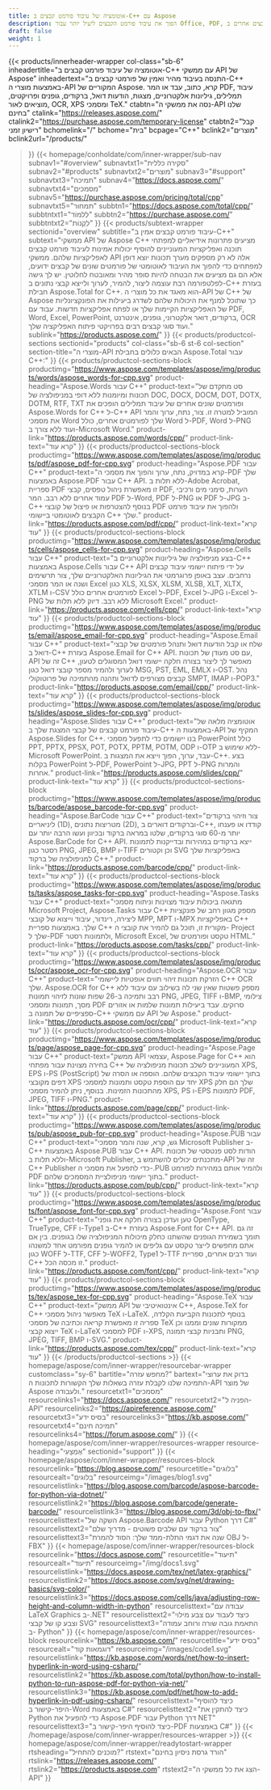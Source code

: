 ```yaml
---
title: אוטומציה של עיבוד פורמט קבצים ב-C++ עם Aspose
description: הפוך את עיבוד פורמט הקבצים ליעיל יותר עבור Office, PDF, תמונות וסוגי קבצים אחרים ב-CPP על ידי פיתוח אפליקציות עשירות בתכונות באמצעות ממשקי API מקוריים של Aspose.
draft: false
weight: 1
---
```

{{< products/innerheader-wrapper col-class="sb-6"
  inheadertitle="אוטומציה של עיבוד פורמט קבצים ב-C++ עם ממשקי API של Aspose"
  inheadertext="התנסה בעיבוד מהיר ואמין של פורמטי קבצים ב-C++ באמצעות מוצרי ה-API המקוריים של Aspose. קרא, כתוב, עבד או המר PDF, עיבוד תמלילים, גיליונות אלקטרוניים, מצגות, הודעות דואל, ברקודים, גופנים ופרויקטים, מוציאים לאור, OCR, XPS ומסמכי TeX."
  ctabtn="נסה את ממשקי ה-API שלנו בחינם"
  ctalink="https://releases.aspose.com/"
  ctalink2="https://purchase.aspose.com/temporary-license"
  ctabtn2="קבל רישיון זמני"
  bchomelink="/"
  bchome="בית"
  bcpage="C++"
  bclink2="מוצרים"
  bclink2url="/products/"
  >}}
  {{< homepage/conholdate/com/inner-wrapper/sub-nav 
subnav1="#overview"
subnavtxt1="סקירה כללית" 
subnav2="#products"
subnavtxt2="מוצרים" 
subnav3="#support"
subnavtxt3="תמיכה" 
subnav4="https://docs.aspose.com/"
subnavtxt4="מסמכים" 
subnav5="https://purchase.aspose.com/pricing/total/cpp"
subnavtxt5="תמחור" 
subbtn1="https://docs.aspose.com/total/cpp/"
subbtntxt1="לִלמוֹד"
subbtn2="https://purchase.aspose.com/"
subbtntxt2="לִקְנוֹת"
>}}
   {{< products/subtext-wrapper
   sectionid="overview" 
   subtitle="עיבוד פורמט קבצים אמין ב-C++"
   subtext="ממשקי API של Aspose C++ מציעים פתרונות אידיאליים למפתחי תוכנה ואפליקציות המעוניינים להוסיף יכולות אמינות לעיבוד פורמט קבצים לאפליקציות שלהם. ממשקי API אלה לא רק מספקים מערך תכונות יוצא דופן למפתחים כדי להפוך את העיבוד לאוטומטי של פורמטים שונים של קבצים ידועים, אלא הם גם מציעים את הבטחה להיות סופר מהיר ומאובטח לחלוטין. יש לך גישה לפלטפורמה רבת עוצמה ליצור, להמיר, לערוך ולייצא קבצי נתונים ב-C++ בעזרת חבילת Aspose.Total for C++. הוא מאגד את כל מוצרי ה-API של C++ של Aspose כך שתוכל למנף את היכולות שלהם לשדרג ביעילות את הפונקציונליות של האפליקציות הקיימות שלך או לפתח אפליקציות חדשות. עבוד עם PDF, Word, Excel, PowerPoint, ברקודים, דואר אלקטרוני, גופנים, אינטרנט, OCR ועוד סוגי קבצים רבים בפרויקטי פיתוח האפליקציה שלך."
   sublink="https://products.aspose.com/"
   >}} 
{{< products/productcol-sections sectionid="products" 
col-class="sb-6 st-6 col-section"
section-title="מוצרי ה-API הבאים כלולים בחבילת Aspose.Total עבור C++:"
>}}
{{< products/productcol-sections-block
productimg="https://www.aspose.com/templates/aspose/img/products/words/aspose_words-for-cpp.svg"
product-heading="Aspose.Words עבור C++"
product-text="סט מתקדם של תכונות ומיומנות ללא דופי במניפולציה של DOC, DOCX, DOCM, DOT, DOTX, DOTM, RTF, TXT ופורמטים שונים אחרים של עיבוד תמלילים הופכים את Aspose.Words for C++ ל-C++ API המוביל למטרה זו. צור, נתח, ערוך והמר את מסמכי Word שלך לפורמטים אחרים, כולל Word ל-PDF, Word ל-PNG ועוד ללא צורך ב-Microsoft Word."
product-link="https://products.aspose.com/words/cpp/"
product-link-text="קרא עוד"
>}}
{{< products/productcol-sections-block
productimg="https://www.aspose.com/templates/aspose/img/products/pdf/aspose_pdf-for-cpp.svg"
product-heading="Aspose.PDF עבור C++"
product-text="קרא במדויק, נתח, ערוך והפוך את מסמכי ה-PDF שלך באמצעות Aspose.PDF עבור C++ API. ללא תלות ב-Adobe Acrobat, ספריית PDF זו מאפשרת ניהול טפסים, קבצי PDF, הערות, סימני מים ורכיבי עמוד אחרים ללא רבב. המר PDF ל-Word, PDF ל-PNG או PDF ל-JPG ב-C++ בנוסף להצטרפות או פיצול של קובצי PDF ולהפוך את עיבוד פורמט הקבצים לאוטומטי ביישומי C++ שלך."
product-link="https://products.aspose.com/pdf/cpp/"
product-link-text="קרא עוד"
>}}
{{< products/productcol-sections-block
productimg="https://www.aspose.com/templates/aspose/img/products/cells/aspose_cells-for-cpp.svg"
product-heading="Aspose.Cells עבור C++"
product-text="בצע מניפולציה של גיליונות אלקטרוניים ב-C++ באמצעות Aspose.Cells עבור C++ API על ידי פיתוח יישומי עיבוד קבצים נרחבים. עצב באופן פרוגרמטי את הגיליונות האלקטרוניים שלך, צור תרשימים ושנה או המר מסמכי Excel כגון XLS, XLSX, XLSM, XLSB, XLT, XLTX, XTLM ו-CSV לפורמטים אחרים כולל Excel ל-PDF, Excel ל-JPG ו-Excel ל-PNG ללא רבב. דיוק ללא תלות של Microsoft Excel."
product-link="https://products.aspose.com/cells/cpp/"
product-link-text="קרא עוד"
>}}
{{< products/productcol-sections-block
productimg="https://www.aspose.com/templates/aspose/img/products/email/aspose_email-for-cpp.svg"
product-heading="Aspose.Email עבור C++"
product-text="שלח או קבל הודעות דואל ותנהל פורמטים של קבצי דואל ב-C++ בעזרת Aspose.Email for C++ API. עם סט מעודן של תכונות, API זה של C++ מאפשר לך ליצור בצורה חלקה יישומי דואל המסוגלים לטעון, לערוך ולהמיר מספר קובצי דואל כגון MSG, PST, EML, EMLX ו-OST. נהל קבצים מצורפים לדואל ותהנה מהתמיכה של פרוטוקולי SMPT, IMAP ו-POP3."
product-link="https://products.aspose.com/email/cpp/"
product-link-text="קרא עוד"
>}}
{{< products/productcol-sections-block
productimg="https://www.aspose.com/templates/aspose/img/products/slides/aspose_slides-for-cpp.svg"
product-heading="Aspose.Slides עבור C++"
product-text="אוטומציה מלאה של עיבוד פורמט קבצים של קבצי המצגת שלך ב-C++ באמצעות ה-API המקיף של Aspose.Slides for C++. בנו יישומים כדי לתפעל מסמכי PowerPoint כולל PPT, PPTX, PPSX, POT, POTX, PPTM, POTM, ODP ו-OTP ללא שימוש ב-Microsoft PowerPoint. עבד, ערוך, הפוך וייצא את המצגות ב-C++. בצע בקלות PowerPoint ל-PDF, PowerPoint ל-JPG, PPT ל-PNG והמרות אחרות."
product-link="https://products.aspose.com/slides/cpp/"
product-link-text="קרא עוד"
>}}
{{< products/productcol-sections-block
productimg="https://www.aspose.com/templates/aspose/img/products/barcode/aspose_barcode-for-cpp.svg"
product-heading="Aspose.BarCode עבור C++"
product-text="צור וזיהוי ברקודים ליניאריים (1D), מטריצות נתונים (2D), וברקודים דוארים ב-C++, קודדו או פענחו יותר מ-60 סוגי ברקודים, שלטו במראה ברקוד ובכיוון ועשו הרבה יותר עם Aspose.BarCode for C++ API. ייצא ברקודים במהירות ובדייקנות לתמונות רסטר כגון PNG, JPEG, BMP ו-TIFF וכן וקטורים SVG באפליקציות שלך למניפולציה של ברקוד C++."
product-link="https://products.aspose.com/barcode/cpp/"
product-link-text="קרא עוד"
>}}
{{< products/productcol-sections-block
productimg="https://www.aspose.com/templates/aspose/img/products/tasks/aspose_tasks-for-cpp.svg"
product-heading="Aspose.Tasks עבור C++"
product-text="מתגאה ביכולות עיבוד מצוינות וניתוח מסמכי Microsoft Project, Aspose.Tasks עבור C++ מספק מגוון רחב של פונקציות ליצירה, רינדור, עיבוד וייצוא של קובצי MPP, MPT ו-MPX באפליקציות C++ שלך. באמצעות ספריית C++ מקורית זו, תוכל גם להמיר את קובצי ה- Project שלך ל-PDF ולתמונות רסטר, Microsoft Excel, טקסט ופורמטים של HTML."
product-link="https://products.aspose.com/tasks/cpp/"
product-link-text="קרא עוד"
>}}
{{< products/productcol-sections-block
productimg="https://www.aspose.com/templates/aspose/img/products/ocr/aspose_ocr-for-cpp.svg"
product-heading="Aspose.OCR עבור C++"
product-text="הזרקת תכונות זיהוי תווים אופטיות ליישומי C++ OCR שלך. Aspose.OCR for C++ מספק פשטות שאין שני לה בשילוב עם עיבוד ללא רבב ותמיכה ב-26 שפות שונות לזיהוי תמונות PNG, JPEG, TIFF ו-BMP, צילומי מסך, תמונות ומסמכי PDF סרוקים. עבד ביעילות תמונות שלמות או אזורים ספציפיים של תמונה ב-C++ עם ממשקי API של Aspose."
product-link="https://products.aspose.com/ocr/cpp/"
product-link-text="קרא עוד"
>}}
{{< products/productcol-sections-block
productimg="https://www.aspose.com/templates/aspose/img/products/page/aspose_page-for-cpp.svg"
product-heading="Aspose.Page עבור C++"
product-text="ממשק API עצמאי, Aspose.Page for C++ הוא בחירה מצוינת עבור מפתחי C++ המעוניינים לשלב תכונות מניפולציה של XPS, EPS ו-PS (PostScript) בתוך יישומי עיבוד הקבצים שלהם. הוספה או הסרה של דפים מקובצי XPS יחד עם הוספת טקסט ותמונות למסמכי XPS שלך הם חלק מהתכונות הזמינות. בנוסף, ניתן להמיר מסמכי XPS, PS ו-EPS לתמונות PDF, JPEG, TIFF ו-PNG."
product-link="https://products.aspose.com/page/cpp/"
product-link-text="קרא עוד"
>}}
{{< products/productcol-sections-block
productimg="https://www.aspose.com/templates/aspose/img/products/pub/aspose_pub-for-cpp.svg"
product-heading="Aspose.PUB עבור C++"
product-text="גש, קרא, שנה והמר מסמכי Microsoft Publisher ב-C++ באמצעות Aspose.PUB עבור C++ API. הודות לסט פנטסטי של תכונות וללא תלות ב-Microsoft Publisher, מתכנתים יכולים להשתמש ב-API זה של C++ Publisher כדי לתפעל את מסמכי ה-.PUB ולהמיר אותם במהירות לפורמט PDF בתוך יישומי מניפולציית המסמכים שלהם."
product-link="https://products.aspose.com/pub/cpp/"
product-link-text="קרא עוד"
>}}
{{< products/productcol-sections-block
productimg="https://www.aspose.com/templates/aspose/img/products/font/aspose_font-for-cpp.svg"
product-heading="Aspose.Font עבור C++"
product-text="טען ועדכן בצורה חלקה את גופני OpenType, TrueType, CFF ו-Type1 ב-C++ בעזרת Aspose.Font for C++ API. זה גם תומך בשמירת הגופנים שהשתנו כחלק מיכולות המניפולציה שלו בגופנים. בין אם אתם מחפשים לייצר טקסט עם גליפים או להמיר גופנים מפורמט אחד למשנהו כגון WOFF ל-TTF, CFF ל-WOFF2, Type1 ל-TTF ועוד רבים אחרים, ספריית C++ זו מכסה הכל."
product-link="https://products.aspose.com/font/cpp/"
product-link-text="קרא עוד"
>}}
{{< products/productcol-sections-block
productimg="https://www.aspose.com/templates/aspose/img/products/tex/aspose_tex-for-cpp.svg"
product-heading="Aspose.TeX עבור C++"
product-text="ממשק API אינטואיטיבי של C++, Aspose.TeX for C++ מאפשר ניהול מסמכי TeX ו-LaTeX. בנוסף לתכונות הקביעת הקלדה, ספריה זו מאפשרת קריאה וכתיבה של מסמכי TeX ממקורות שונים וממנו וכן ייצוא קבצי TeX ו-LaTeX למסמכי PDF ו-XPS, ותבניות קבצי תמונה PNG, JPEG, TIFF, BMP ו-SVG."
product-link="https://products.aspose.com/tex/cpp/"
product-link-text="קרא עוד"
>}}
{{< /products/productcol-sections >}}
{{< homepage/aspose/com/inner-wrapper/resourcebar-wrapper
customclass="sy-6"
bartitle="מחפש עזרה?"
bartext="בדוק את ערוצי התמיכה שלנו לקבלת עזרה בשאלות שלך הקשורות לתכונות ה-API של מוצר Aspose ולעבודה."
resourcetxt1="מסמכים"
resourcelinks1="https://docs.aspose.com/"
resourcetxt2="הפניה ל-API"
resourcelinks2="https://apireference.aspose.com/"
resourcetxt3="בסיס ידע"
resourcelinks3="https://kb.aspose.com/"
resourcetxt4="תמיכה חינם"
resourcelinks4="https://forum.aspose.com/"
>}}
{{< homepage/aspose/com/inner-wrapper/resources-wrapper
resource-heading="אֶמְצָעִי"
sectionid="support"
>}}
{{< homepage/aspose/com/inner-wrapper/resources-block 
resourcelink="https://blog.aspose.com/" 
resourcetitle="בלוגים"
 resourcealt="בלוגים"
resourceimg="/images/blog1.svg"
resourcelistlink="https://blog.aspose.com/barcode/aspose-barcode-for-python-via-dotnet/"
resourcelistlink2="https://blog.aspose.com/barcode/generate-barcode/"
resourcelistlink3="https://blog.aspose.com/3d/obj-to-fbx/"
resourcelisttext="השקה של Aspose.Barcode API עבור Python דרך C#"
resourcelisttext2="צור ברקוד עם שלבים פשוטים - מדריך שלם"
resourcelisttext3="שנה את דגמי התלת-ממד שלך: הסוד להמרת OBJ ל-FBX"
>}}
{{< homepage/aspose/com/inner-wrapper/resources-block 
resourcelink="https://docs.aspose.com/" 
resourcetitle="תיעוד"
 resourcealt="תיעוד"
resourceimg="/img/docs1.svg"
resourcelistlink="https://docs.aspose.com/tex/net/latex-graphics/"
resourcelistlink2="https://docs.aspose.com/svg/net/drawing-basics/svg-color/"
resourcelistlink3="https://docs.aspose.com/cells/java/adjusting-row-height-and-column-width-in-python"
resourcelisttext="עבודה עם LaTeX Graphics ב-.NET"
resourcelisttext2="כיצד לעבוד עם צבע מילוי וצבע קו של קבצי SVG"
resourcelisttext3="התאמת גובה שורה ורוחב עמודה ב- Python"
>}}
{{< homepage/aspose/com/inner-wrapper/resources-block 
resourcelink="https://kb.aspose.com/" 
resourcetitle="בסיס ידע"
 resourcealt="דוגמאות קוד"
resourceimg="/images/code1.svg"
resourcelistlink="https://kb.aspose.com/words/net/how-to-insert-hyperlink-in-word-using-csharp/"
resourcelistlink2="https://kb.aspose.com/total/python/how-to-install-python-to-run-aspose-pdf-for-python-via-net/"
resourcelistlink3="https://kb.aspose.com/pdf/net/how-to-add-hyperlink-in-pdf-using-csharp/"
resourcelisttext="כיצד להוסיף היפר-קישור ב-Word באמצעות C#"
resourcelisttext2="כיצד להתקין את Python כדי להפעיל את Aspose.PDF עבור Python דרך NET"
resourcelisttext3="כיצד להוסיף היפר-קישור ב-PDF באמצעות C#"
>}}
{{< /homepage/aspose/com/inner-wrapper/resources-wrapper >}}
{{< homepage/aspose/com/inner-wrapper/readytostart-wrapper
rtsheading="מוכנים להתחיל?"
rtstext="הורד גרסת ניסיון בחינם"
rtslink="https://releases.aspose.com/"
rtslink2="https://products.aspose.com"
rtstext2="הצג את כל ממשקי ה-API"
>}}
